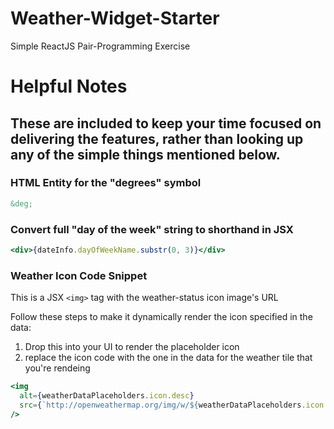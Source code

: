 # Weather-Widget-Starter
Simple ReactJS Pair-Programming Exercise


# Helpful Notes

## These are included to keep your time focused on delivering the features, rather than looking up any of the simple things mentioned below.

### HTML Entity for the "degrees" symbol

```html
&deg;
```

### Convert full "day of the week" string to shorthand in JSX

```jsx
<div>{dateInfo.dayOfWeekName.substr(0, 3)}</div>
```

### Weather Icon Code Snippet
This is a JSX `<img>` tag with the weather-status icon image's URL

Follow these steps to make it dynamically render the icon specified in the data:
1. Drop this into your UI to render the placeholder icon
2. replace the icon code with the one in the data for the weather tile that you're rendeing

```jsx
<img
  alt={weatherDataPlaceholders.icon.desc}
  src={`http://openweathermap.org/img/w/${weatherDataPlaceholders.icon.code}.png`}
/>
```

